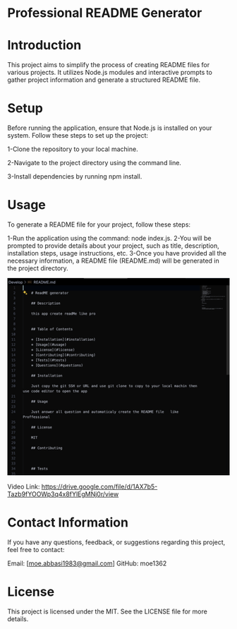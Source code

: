# Professional README Generator 

# Introduction

This project aims to simplify the process of creating README files for various projects. It utilizes Node.js modules and interactive prompts to gather project information and generate a structured README file.

# Setup

Before running the application, ensure that Node.js is installed on your system. Follow these steps to set up the project:

1-Clone the repository to your local machine.

2-Navigate to the project directory using the command line.

3-Install dependencies by running npm install.

# Usage

To generate a README file for your project, follow these steps:

1-Run the application using the command: node index.js.
2-You will be prompted to provide details about your project, such as title, description, installation steps, usage instructions, etc.
3-Once you have provided all the necessary information, a README file (README.md) will be generated in the project directory.

![ReadMe Generator](./Develop/imagees/readme.png)

Video Link: https://drive.google.com/file/d/1AX7b5-Tazb9fYOOWp3q4x8fYlEgMNj0r/view


# Contact Information

If you have any questions, feedback, or suggestions regarding this project, feel free to contact:

Email: [moe.abbasi1983@gmail.com]
GitHub: moe1362

# License
This project is licensed under the MIT. See the LICENSE file for more details.



